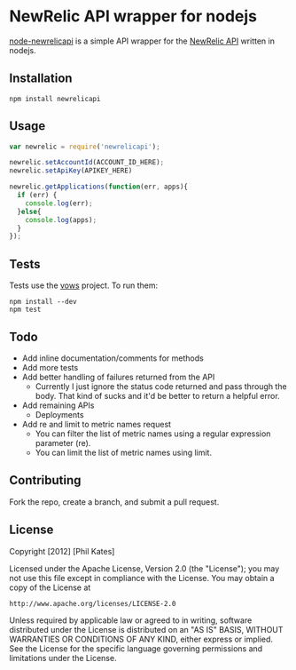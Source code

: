 
NewRelic API wrapper for nodejs
===============================

[node-newrelicapi](https://github.com/philk/node-newrelicapi) is a simple API wrapper for the [NewRelic API](http://newrelic.github.com/newrelic_api/) written in nodejs.

## Installation

`npm install newrelicapi`

## Usage

```javascript
var newrelic = require('newrelicapi');

newrelic.setAccountId(ACCOUNT_ID_HERE);
newrelic.setApiKey(APIKEY_HERE)

newrelic.getApplications(function(err, apps){
  if (err) {
    console.log(err);
  }else{
    console.log(apps);
  }
});
```

## Tests

Tests use the [vows](http://vowsjs.org/) project. To run them:

```
npm install --dev
npm test
```

## Todo

- Add inline documentation/comments for methods
- Add more tests
- Add better handling of failures returned from the API
  - Currently I just ignore the status code returned and pass through the body. That kind of sucks and it'd be better to return a helpful error.
- Add remaining APIs
  - Deployments
- Add re and limit to metric names request
  - You can filter the list of metric names using a regular expression parameter (re).
  - You can limit the list of metric names using limit.

## Contributing

Fork the repo, create a branch, and submit a pull request.

## License

Copyright [2012] [Phil Kates]

Licensed under the Apache License, Version 2.0 (the "License");
you may not use this file except in compliance with the License.
You may obtain a copy of the License at

    http://www.apache.org/licenses/LICENSE-2.0

Unless required by applicable law or agreed to in writing, software
distributed under the License is distributed on an "AS IS" BASIS,
WITHOUT WARRANTIES OR CONDITIONS OF ANY KIND, either express or implied.
See the License for the specific language governing permissions and
limitations under the License.

